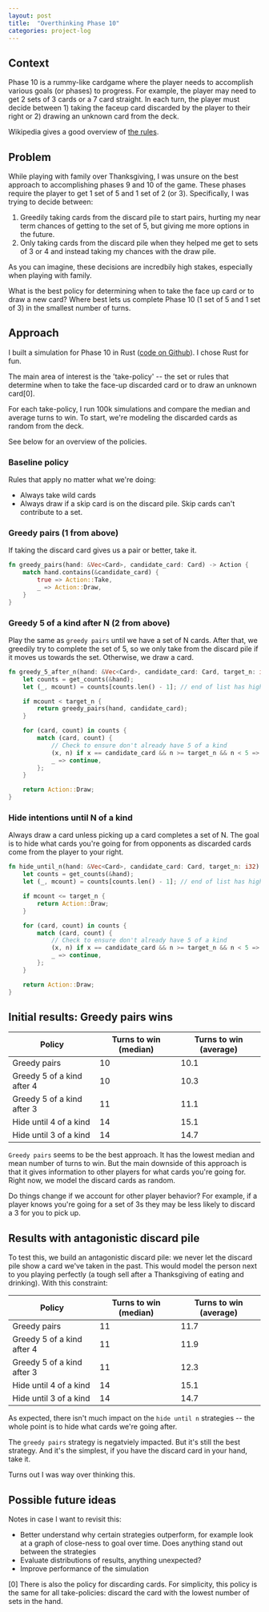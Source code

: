 ```yaml
---
layout: post
title:  "Overthinking Phase 10"
categories: project-log
---
```


## Context

Phase 10 is a rummy-like cardgame where the player needs to accomplish various goals (or phases) to progress. For example, the player may need to get 2 sets of 3 cards or a 7 card straight. In each turn, the player must decide between 1) taking the faceup card discarded by the player to their right or 2) drawing an unknown card from the deck.

Wikipedia gives a good overview of [the rules](https://en.wikipedia.org/wiki/Phase_10).

## Problem

While playing with family over Thanksgiving, I was unsure on the best approach to accomplishing phases 9 and 10 of the game. These phases require the player to get 1 set of 5 and 1 set of 2 (or 3). Specifically, I was trying to decide between:

1. Greedily taking cards from the discard pile to start pairs, hurting my near term chances of getting to the set of 5, but giving me more options in the future.
2. Only taking cards from the discard pile when they helped me get to sets of 3 or 4 and instead taking my chances with the draw pile.

As you can imagine, these decisions are incredbily high stakes, especially when playing with family.

What is the best policy for determining when to take the face up card or to draw a new card? Where best lets us complete Phase 10 (1 set of 5 and 1 set of 3) in the smallest number of turns.

## Approach

I built a simulation for Phase 10 in Rust ([code on Github](https://github.com/swpecht/swpecht.github.io/tree/master/projects/phase-10)). I chose Rust for fun.

The main area of interest is the 'take-policy' -- the set or rules that determine when to take the face-up discarded card or to draw an unknown card\[0\].

For each take-policy, I run 100k simulations and compare the median and average turns to win. To start, we're modeling the discarded cards as random from the deck.

See below for an overview of the policies.

### Baseline policy

Rules that apply no matter what we're doing:

* Always take wild cards
* Always draw if a skip card is on the discard pile. Skip cards can't contribute to a set.

### Greedy pairs (1 from above)

If taking the discard card gives us a pair or better, take it.

```rust
fn greedy_pairs(hand: &Vec<Card>, candidate_card: Card) -> Action {
    match hand.contains(&candidate_card) {
        true => Action::Take,
        _ => Action::Draw,
    }
}
```

### Greedy 5 of a kind after N (2 from above)

Play the same as `greedy pairs` until we have a set of N cards. After that, we greedily try to complete the set of 5, so we only take from the discard pile if it moves us towards the set. Otherwise, we draw a card.

```rust
fn greedy_5_after_n(hand: &Vec<Card>, candidate_card: Card, target_n: i32) -> Action {
    let counts = get_counts(&hand);
    let (_, mcount) = counts[counts.len() - 1]; // end of list has highest count

    if mcount < target_n {
        return greedy_pairs(hand, candidate_card);
    }

    for (card, count) in counts {
        match (card, count) {
            // Check to ensure don't already have 5 of a kind
            (x, n) if x == candidate_card && n >= target_n && n < 5 => return Action::Take,
            _ => continue,
        };
    }

    return Action::Draw;
}
```

### Hide intentions until N of a kind

Always draw a card unless picking up a card completes a set of N. The goal is to hide what cards you're going for from opponents as discarded cards come from the player to your right.

```rust
fn hide_until_n(hand: &Vec<Card>, candidate_card: Card, target_n: i32) -> Action {
    let counts = get_counts(&hand);
    let (_, mcount) = counts[counts.len() - 1]; // end of list has highest count

    if mcount <= target_n {
        return Action::Draw;
    }

    for (card, count) in counts {
        match (card, count) {
            // Check to ensure don't already have 5 of a kind
            (x, n) if x == candidate_card && n >= target_n && n < 5 => return Action::Take,
            _ => continue,
        };
    }

    return Action::Draw;
}
```

## Initial results: Greedy pairs wins

| Policy                     | Turns to win (median) | Turns to win (average) |
| -------------------------- | --------------------- | ---------------------- |
| Greedy pairs               | 10                    | 10.1                   |
| Greedy 5 of a kind after 4 | 10                    | 10.3                   |
| Greedy 5 of a kind after 3 | 11                    | 11.1                   |
| Hide until 4 of a kind     | 14                    | 15.1                   |
| Hide until 3 of a kind     | 14                    | 14.7                   |

`Greedy pairs` seems to be the best approach. It has the lowest median and mean number of turns to win. But the main downside of this approach is that it gives information to other players for what cards you're going for. Right now, we model the discard cards as random.

Do things change if we account for other player behavior? For example, if a player knows you're going for a set of 3s they may be less likely to discard a 3 for you to pick up.

## Results with antagonistic discard pile

To test this, we build an antagonistic discard pile: we never let the discard pile show a card we've taken in the past. This would model the person next to you playing perfectly (a tough sell after a Thanksgiving of eating and drinking). With this constraint:

| Policy                     | Turns to win (median) | Turns to win (average) |
| -------------------------- | --------------------- | ---------------------- |
| Greedy pairs               | 11                    | 11.7                   |
| Greedy 5 of a kind after 4 | 11                    | 11.9                   |
| Greedy 5 of a kind after 3 | 11                    | 12.3                   |
| Hide until 4 of a kind     | 14                    | 15.1                   |
| Hide until 3 of a kind     | 14                    | 14.7                   |

As expected, there isn't much impact on the `hide until n` strategies -- the whole point is to hide what cards we're going after.

The `greedy pairs` strategy is negatviely impacted. But it's still the best strategy. And it's the simplest, if you have the discard card in your hand, take it.

Turns out I was way over thinking this.

## Possible future ideas

Notes in case I want to revisit this:

* Better understand why certain strategies outperform, for example look at a graph of close-ness to goal over time. Does anything stand out between the strategies
* Evaluate distributions of results, anything unexpected?
* Improve performance of the simulation

\[0\] There is also the policy for discarding cards. For simplicity, this policy is the same for all take-policies: discard the card with the lowest number of sets in the hand.
